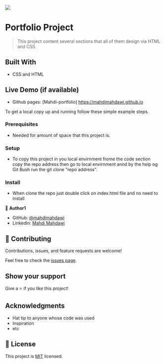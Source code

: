![](https://img.shields.io/badge/Microverse-blueviolet)

# Portfolio Project

> This project content several sections that all of them design via HTML and CSS.


## Built With

- CSS and HTML

## Live Demo (if available)
- Github pages: [Mahdi-portfolio] https://mahdimahdawi.github.io


To get a local copy up and running follow these simple example steps.

### Prerequisites
- Needed for amount of space that this project is.

### Setup
- To copy this project in you local envirnment frome the code section copy the repo address then go to local envirnment annd by the help og Git Bush run the git clone "repo address".

### Install
- When clone the repo just double click on index.html file and no need to install



👤 **Author1**

- GitHub: [@mahdimahdawi](https://github.com/mahdimahdawi)
- LinkedIn: [Mahdi Mahdawi](https://linkedin.com/feed/)

## 🤝 Contributing

Contributions, issues, and feature requests are welcome!

Feel free to check the [issues page](../../issues/).

## Show your support

Give a ⭐️ if you like this project!

## Acknowledgments

- Hat tip to anyone whose code was used
- Inspiration
- etc

## 📝 License

This project is [MIT](./MIT.md) licensed.
